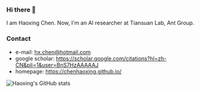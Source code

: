 ### Hi there 👋
I am Haoxing Chen. Now, I'm an AI researcher at Tiansuan Lab, Ant Group. 

### Contact
- e-mail: hx.chen@hotmail.com
- google scholar: https://scholar.google.com/citations?hl=zh-CN&pli=1&user=BnS7HzAAAAAJ
- homepage: https://chenhaoxing.github.io/

![Haoxing's GitHub stats](https://github-readme-stats.vercel.app/api?username=chenhaoxing&show_icons=true&theme=transparent)
